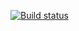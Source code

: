 [![Build status](https://ci.appveyor.com/api/projects/status/yisghbwjc6wfx2ig?svg=true)](https://ci.appveyor.com/project/OlegBirykov/ahj-1)
